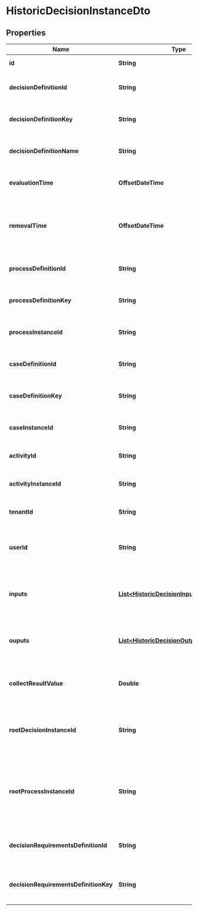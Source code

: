 

# HistoricDecisionInstanceDto


## Properties

Name | Type | Description | Notes
------------ | ------------- | ------------- | -------------
**id** | **String** | The id of the decision instance. |  [optional]
**decisionDefinitionId** | **String** | The id of the decision definition that this decision instance belongs to. |  [optional]
**decisionDefinitionKey** | **String** | The key of the decision definition that this decision instance belongs to. |  [optional]
**decisionDefinitionName** | **String** | The name of the decision definition that this decision instance belongs to. |  [optional]
**evaluationTime** | **OffsetDateTime** | The time the instance was evaluated.  [Default format](https://docs.camunda.org/manual/7.16/reference/rest/overview/date-format/) &#x60;yyyy-MM-dd&#39;T&#39;HH:mm:ss.SSSZ&#x60;. |  [optional]
**removalTime** | **OffsetDateTime** | The time after which the instance should be removed by the History Cleanup job. [Default format](https://docs.camunda.org/manual/7.16/reference/rest/overview/date-format/) &#x60;yyyy-MM-dd&#39;T&#39;HH:mm:ss.SSSZ&#x60;. |  [optional]
**processDefinitionId** | **String** | The id of the process definition that this decision instance belongs to. |  [optional]
**processDefinitionKey** | **String** | The key of the process definition that this decision instance belongs to. |  [optional]
**processInstanceId** | **String** | The id of the process instance that this decision instance belongs to. |  [optional]
**caseDefinitionId** | **String** | The id of the case definition that this decision instance belongs to. |  [optional]
**caseDefinitionKey** | **String** | The key of the case definition that this decision instance belongs to. |  [optional]
**caseInstanceId** | **String** | The id of the case instance that this decision instance belongs to. |  [optional]
**activityId** | **String** | The id of the activity that this decision instance belongs to. |  [optional]
**activityInstanceId** | **String** | The id of the activity instance that this decision instance belongs to. |  [optional]
**tenantId** | **String** | The tenant id of the historic decision instance. |  [optional]
**userId** | **String** | The id of the authenticated user that has evaluated this decision instance without a process or case instance. |  [optional]
**inputs** | [**List&lt;HistoricDecisionInputInstanceDto&gt;**](HistoricDecisionInputInstanceDto.md) | The list of decision input values. **Only exists** if &#x60;includeInputs&#x60; was set to &#x60;true&#x60; in the query. |  [optional]
**ouputs** | [**List&lt;HistoricDecisionOutputInstanceDto&gt;**](HistoricDecisionOutputInstanceDto.md) | The list of decision output values. **Only exists** if &#x60;includeOutputs&#x60; was set to &#x60;true&#x60; in the query. |  [optional]
**collectResultValue** | **Double** | The result of the collect aggregation of the decision result if used. &#x60;null&#x60; if no aggregation was used. |  [optional]
**rootDecisionInstanceId** | **String** | The decision instance id of the evaluated root decision. Can be &#x60;null&#x60; if this instance is the root decision instance of the evaluation. |  [optional]
**rootProcessInstanceId** | **String** | The process instance id of the root process instance that initiated the evaluation of this decision. Can be &#x60;null&#x60; if this decision instance is not evaluated as part of a BPMN process. |  [optional]
**decisionRequirementsDefinitionId** | **String** | The id of the decision requirements definition that this decision instance belongs to. |  [optional]
**decisionRequirementsDefinitionKey** | **String** | The key of the decision requirements definition that this decision instance belongs to. |  [optional]



